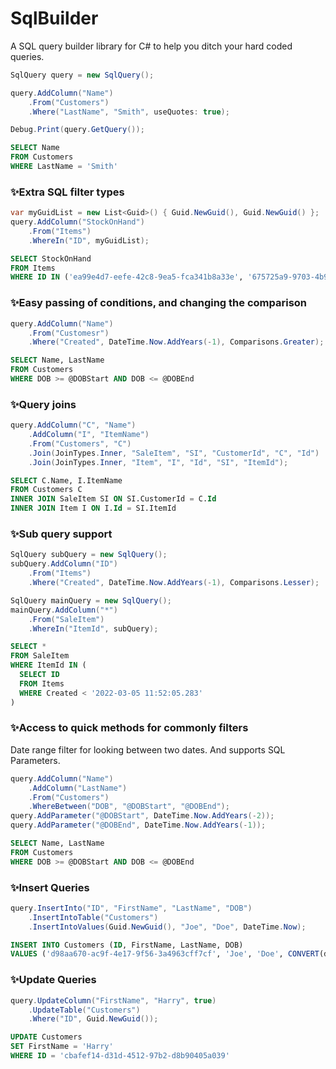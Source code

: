 # SqlBuilder
A SQL query builder library for C# to help you ditch your hard coded queries.

```cs
SqlQuery query = new SqlQuery();

query.AddColumn("Name")
    .From("Customers")
    .Where("LastName", "Smith", useQuotes: true);

Debug.Print(query.GetQuery());
```

```sql
SELECT Name 
FROM Customers 
WHERE LastName = 'Smith' 
```

### ✨Extra SQL filter types
```cs
var myGuidList = new List<Guid>() { Guid.NewGuid(), Guid.NewGuid() };
query.AddColumn("StockOnHand")
    .From("Items")
    .WhereIn("ID", myGuidList);
```

```sql
SELECT StockOnHand 
FROM Items 
WHERE ID IN ('ea99e4d7-eefe-42c8-9ea5-fca341b8a33e', '675725a9-9703-4b9d-8af1-507427d54a34') 
```

### ✨Easy passing of conditions, and changing the comparison
```cs
query.AddColumn("Name")
    .From("Customesr")
    .Where("Created", DateTime.Now.AddYears(-1), Comparisons.Greater);
```

```sql
SELECT Name, LastName 
FROM Customers 
WHERE DOB >= @DOBStart AND DOB <= @DOBEnd 
```

### ✨Query joins

```cs
query.AddColumn("C", "Name")
    .AddColumn("I", "ItemName")
    .From("Customers", "C")
    .Join(JoinTypes.Inner, "SaleItem", "SI", "CustomerId", "C", "Id")
    .Join(JoinTypes.Inner, "Item", "I", "Id", "SI", "ItemId");
```

```sql
SELECT C.Name, I.ItemName
FROM Customers C
INNER JOIN SaleItem SI ON SI.CustomerId = C.Id
INNER JOIN Item I ON I.Id = SI.ItemId 
```

### ✨Sub query support
```cs
SqlQuery subQuery = new SqlQuery();
subQuery.AddColumn("ID")
    .From("Items")
    .Where("Created", DateTime.Now.AddYears(-1), Comparisons.Lesser);

SqlQuery mainQuery = new SqlQuery();
mainQuery.AddColumn("*")
    .From("SaleItem")
    .WhereIn("ItemId", subQuery);
```

```sql
SELECT * 
FROM SaleItem 
WHERE ItemId IN (
  SELECT ID 
  FROM Items 
  WHERE Created < '2022-03-05 11:52:05.283'
) 
```

### ✨Access to quick methods for commonly filters

Date range filter for looking between two dates.
And supports SQL Parameters.

```cs
query.AddColumn("Name")
    .AddColumn("LastName")
    .From("Customers")
    .WhereBetween("DOB", "@DOBStart", "@DOBEnd");
query.AddParameter("@DOBStart", DateTime.Now.AddYears(-2));
query.AddParameter("@DOBEnd", DateTime.Now.AddYears(-1));
```

```sql
SELECT Name, LastName
FROM Customers
WHERE DOB >= @DOBStart AND DOB <= @DOBEnd
```

### ✨Insert Queries

```cs
query.InsertInto("ID", "FirstName", "LastName", "DOB")
    .InsertIntoTable("Customers")
    .InsertIntoValues(Guid.NewGuid(), "Joe", "Doe", DateTime.Now);
```

```sql
INSERT INTO Customers (ID, FirstName, LastName, DOB) 
VALUES ('d98aa670-ac9f-4e17-9f56-3a4963cff7cf', 'Joe', 'Doe', CONVERT(datetime, '05/03/2023 11:42:42', 103))
```

### ✨Update Queries

```cs
query.UpdateColumn("FirstName", "Harry", true)
    .UpdateTable("Customers")
    .Where("ID", Guid.NewGuid());
```

```sql
UPDATE Customers 
SET FirstName = 'Harry' 
WHERE ID = 'cbafef14-d31d-4512-97b2-d8b90405a039' 
```
